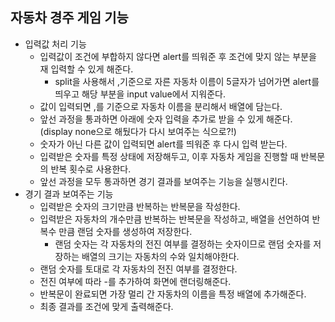 ## 자동차 경주 게임 기능

- 입력값 처리 기능
  - 입력값이 조건에 부합하지 않다면 alert를 띄워준 후 조건에 맞지 않는 부분을 재 입력할 수 있게 해준다.
    - split을 사용해서 ,기준으로 자른 자동차 이름이 5글자가 넘어가면 alert를 띄우고 해당 부분을 input value에서 지워준다.
  - 값이 입력되면 ,를 기준으로 자동차 이름을 분리해서 배열에 담는다.
  - 앞선 과정을 통과하면 아래에 숫자 입력을 추가로 받을 수 있게 해준다. (display none으로 해뒀다가 다시 보여주는 식으로?!)
  - 숫자가 아닌 다른 값이 입력되면 alert를 띄워준 후 다시 입력 받는다.
  - 입력받은 숫자를 특정 상태에 저장해두고, 이후 자동차 게임을 진행할 때 반복문의 반복 횟수로 사용한다.
  - 앞선 과정을 모두 통과하면 경기 결과를 보여주는 기능을 실행시킨다.
- 경기 결과 보여주는 기능
  - 입력받은 숫자의 크기만큼 반복하는 반복문을 작성한다.
  - 입력받은 자동차의 개수만큼 반복하는 반복문을 작성하고, 배열을 선언하여 반복수 만큼 랜덤 숫자를 생성하여 저장한다.
    - 랜덤 숫자는 각 자동차의 전진 여부를 결정하는 숫자이므로 랜덤 숫자를 저장하는 배열의 크기는 자동차의 수와 일치해야한다.
  - 랜덤 숫자를 토대로 각 자동차의 전진 여부를 결정한다.
  - 전진 여부에 따라 -를 추가하여 화면에 랜더링해준다.
  - 반복문이 완료되면 가장 멀리 간 자동차의 이름을 특정 배열에 추가해준다.
  - 최종 결과를 조건에 맞게 출력해준다.

